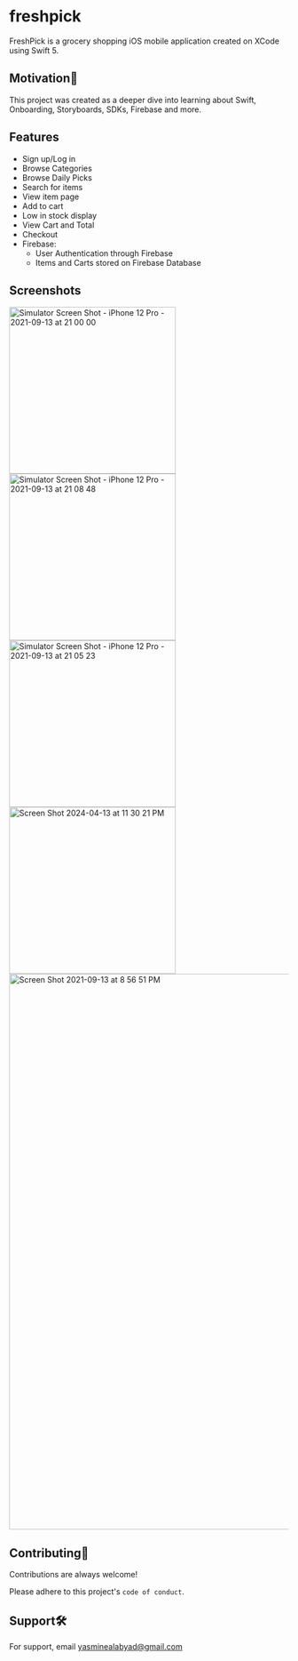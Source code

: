 # freshpick
FreshPick is a grocery shopping iOS mobile application created on XCode using Swift 5.

## Motivation💪
This project was created as a deeper dive into learning about Swift, Onboarding, Storyboards, SDKs, Firebase and more.

## Features
- Sign up/Log in
- Browse Categories
- Browse Daily Picks
- Search for items
- View item page
- Add to cart
- Low in stock display
- View Cart and Total
- Checkout
- Firebase: 
    - User Authentication through Firebase
    - Items and Carts stored on Firebase Database

## Screenshots

<img width="300" alt="Simulator Screen Shot - iPhone 12 Pro - 2021-09-13 at 21 00 00" src="https://github.com/yasmine-ashraf/freshpick/assets/106534619/71c866f5-568c-4d13-aa92-bc6232b02553">
<img width="300" alt="Simulator Screen Shot - iPhone 12 Pro - 2021-09-13 at 21 08 48" src="https://github.com/yasmine-ashraf/freshpick/assets/106534619/9bec0d2a-cc14-470e-9a2b-85f21d32d695">
<img width="300" alt="Simulator Screen Shot - iPhone 12 Pro - 2021-09-13 at 21 05 23" src="https://github.com/yasmine-ashraf/freshpick/assets/106534619/d6477c18-47ba-4cf4-af7d-e4eb86462a9b">
<img width="300" alt="Screen Shot 2024-04-13 at 11 30 21 PM" src="https://github.com/yasmine-ashraf/freshpick/assets/106534619/e81875e5-baf3-4b8f-bbc0-1a3314458c39">
<img width="1000" alt="Screen Shot 2021-09-13 at 8 56 51 PM" src="https://github.com/yasmine-ashraf/freshpick/assets/106534619/63e55047-0d9d-4c68-80ef-2332454ac556">



## Contributing🤝

Contributions are always welcome!

Please adhere to this project's `code of conduct`.

## Support🛠 

For support, email yasminealabyad@gmail.com 
